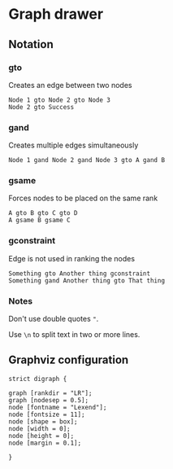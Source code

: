 # Graph drawer

## Notation

### gto

Creates an edge between two nodes

```
Node 1 gto Node 2 gto Node 3
Node 2 gto Success
```

### gand

Creates multiple edges simultaneously

```
Node 1 gand Node 2 gand Node 3 gto A gand B
```

### gsame

Forces nodes to be placed on the same rank

```
A gto B gto C gto D
A gsame B gsame C
```

### gconstraint

Edge is not used in ranking the nodes

```
Something gto Another thing gconstraint
Something gand Another thing gto That thing
```

### Notes

Don't use double quotes `"`.

Use `\n` to split text in two or more lines.

## Graphviz configuration

```gv
strict digraph {

graph [rankdir = "LR"];
graph [nodesep = 0.5];
node [fontname = "Lexend"];
node [fontsize = 11];
node [shape = box];
node [width = 0];
node [height = 0];
node [margin = 0.1];

}
```

